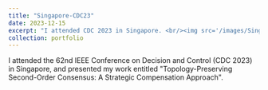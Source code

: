 ```yaml
---
title: "Singapore-CDC23"
date: 2023-12-15
excerpt: "I attended CDC 2023 in Singapore. <br/><img src='/images/Singapore-CDC23.jpg' width = '600'>"
collection: portfolio
---
```


I attended the 62nd IEEE Conference on Decision and Control (CDC 2023) in Singapore, and presented my work entitled "Topology-Preserving Second-Order Consensus: A Strategic Compensation Approach".
